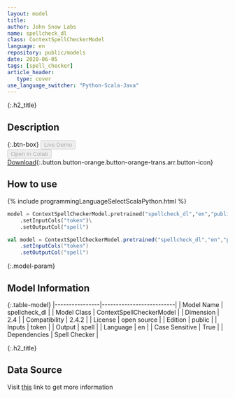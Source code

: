 ```yaml
---
layout: model
title: 
author: John Snow Labs
name: spellcheck_dl
class: ContextSpellCheckerModel
language: en
repository: public/models
date: 2020-06-05
tags: [spell_checker]
article_header:
   type: cover
use_language_switcher: "Python-Scala-Java"
---
```


{:.h2_title}
## Description 




{:.btn-box}
<button class="button button-orange" disabled>Live Demo</button><br/><button class="button button-orange" disabled>Open in Colab</button><br/>[Download](https://s3.amazonaws.com/auxdata.johnsnowlabs.com/public/models/spellcheck_dl_en_2.4.2_2.4_1588756259065.zip){:.button.button-orange.button-orange-trans.arr.button-icon}<br/>

## How to use 
<div class="tabs-box" markdown="1">

{% include programmingLanguageSelectScalaPython.html %}

```python
model = ContextSpellCheckerModel.pretrained("spellcheck_dl","en","public/models")\
	.setInputCols("token")\
	.setOutputCol("spell")
```

```scala
val model = ContextSpellCheckerModel.pretrained("spellcheck_dl","en","public/models")
	.setInputCols("token")
	.setOutputCol("spell")
```
</div>



{:.model-param}
## Model Information
{:.table-model}
|----------------|--------------------------|
| Model Name     | spellcheck_dl            |
| Model Class    | ContextSpellCheckerModel |
| Dimension      | 2.4                      |
| Compatibility  | 2.4.2                    |
| License        | open source              |
| Edition        | public                   |
| Inputs         | token                    |
| Output         | spell                    |
| Language       | en                       |
| Case Sensitive | True                     |
| Dependencies   | Spell Checker            |




{:.h2_title}
## Data Source
  
Visit [this](https://github.com/JohnSnowLabs/spark-nlp/tree/master/src/main/scala/com/johnsnowlabs/nlp/annotators/spell/context) link to get more information

